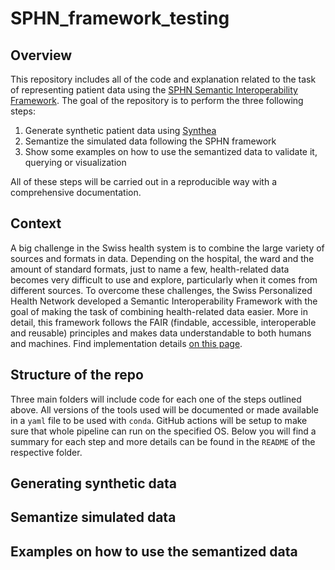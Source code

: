 # SPHN_framework_testing

## Overview

This repository includes all of the code and explanation related to the task of representing patient data using the [SPHN Semantic Interoperability Framework](https://sphn.ch/network/data-coordination-center/the-sphn-semantic-interoperability-framework/). The goal of the repository is to perform the three following steps:

 1) Generate synthetic patient data using [Synthea](https://github.com/synthetichealth/synthea)
 2) Semantize the simulated data following the SPHN framework
 3) Show some examples on how to use the semantized data to validate it, querying or visualization

All of these steps will be carried out in a reproducible way with a comprehensive documentation.

## Context

A big challenge in the Swiss health system is to combine the large variety of sources and formats in data. Depending on the hospital, the ward and the amount of standard formats, just to name a few, health-related data becomes very difficult to use and explore, particularly when it comes from different sources. To overcome these challenges, the Swiss Personalized Health Network developed a Semantic Interoperability Framework with the goal of making the task of combining health-related data easier. More in detail, this framework follows the FAIR (findable, accessible, interoperable and reusable) principles and makes data understandable to both humans and machines. Find implementation details [on this page](https://sphn.ch/network/data-coordination-center/the-sphn-semantic-interoperability-framework/).

## Structure of the repo

Three main folders will include code for each one of the steps outlined above. All versions of the tools used will be documented or made available in a `yaml` file to be used with `conda`. GitHub actions will be setup to make sure that whole pipeline can run on the specified OS. Below you will find a summary for each step and more details can be found in the `README` of the respective folder.

## Generating synthetic data

## Semantize simulated data

## Examples on how to use the semantized data
